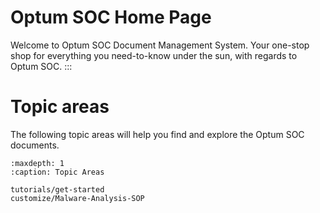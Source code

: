 # Optum SOC Home Page

Welcome to Optum SOC Document Management System. Your one-stop shop for everything you need-to-know under the sun, with regards to Optum SOC.
:::

# Topic areas

The following topic areas will help you find and explore the Optum SOC documents.

```{toctree}
:maxdepth: 1
:caption: Topic Areas

tutorials/get-started
customize/Malware-Analysis-SOP
```
